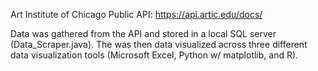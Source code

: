 Art Institute of Chicago Public API: https://api.artic.edu/docs/

Data was gathered from the API and stored in a local SQL server (Data_Scraper.java).
The was then data visualized across three different data visualization tools (Microsoft Excel, Python w/ matplotlib, and R).
